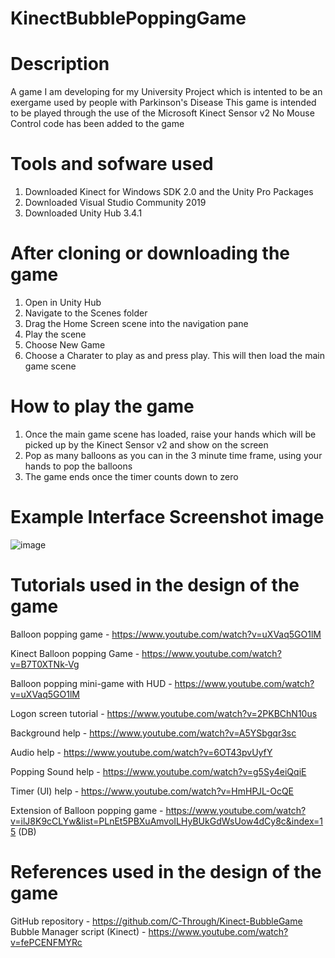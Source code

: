 # KinectBubblePoppingGame

# Description
A game I am developing for my University Project which is intented to be an exergame used by people with Parkinson's Disease
This game is intended to be played through the use of the Microsoft Kinect Sensor v2
No Mouse Control code has been added to the game

# Tools and sofware used

1. Downloaded Kinect for Windows SDK 2.0 and the Unity Pro Packages
2. Downloaded Visual Studio Community 2019 
3. Downloaded Unity Hub 3.4.1


# After cloning or downloading the game 

1. Open in Unity Hub
2. Navigate to the Scenes folder
3. Drag the Home Screen scene into the navigation pane
4. Play the scene
5. Choose New Game
6. Choose a Charater to play as and press play. This will then load the main game scene

# How to play the game

1. Once the main game scene has loaded, raise your hands which will be picked up by the Kinect Sensor v2 and show on the screen
2. Pop as many balloons as you can in the 3 minute time frame, using your hands to pop the balloons
3. The game ends once the timer counts down to zero

# Example Interface Screenshot image

![image](https://user-images.githubusercontent.com/126461574/232249623-f043a38e-73e6-41aa-8e69-ce2fa7385de5.png)


# Tutorials used in the design of the game

Balloon popping game - https://www.youtube.com/watch?v=uXVaq5GO1lM

Kinect Balloon popping Game - https://www.youtube.com/watch?v=B7T0XTNk-Vg

Balloon popping mini-game with HUD - https://www.youtube.com/watch?v=uXVaq5GO1lM

Logon screen tutorial - https://www.youtube.com/watch?v=2PKBChN10us 

Background help - https://www.youtube.com/watch?v=A5YSbgqr3sc 

Audio help - https://www.youtube.com/watch?v=6OT43pvUyfY 

Popping Sound help - https://www.youtube.com/watch?v=g5Sy4eiQqiE

Timer (UI) help - https://www.youtube.com/watch?v=HmHPJL-OcQE 

Extension of Balloon popping game - https://www.youtube.com/watch?v=ilJ8K9cCLYw&list=PLnEt5PBXuAmvoILHyBUkGdWsUow4dCy8c&index=15 (DB)



# References used in the design of the game

GitHub repository - https://github.com/C-Through/Kinect-BubbleGame
Bubble Manager script (Kinect) - https://www.youtube.com/watch?v=fePCENFMYRc 
